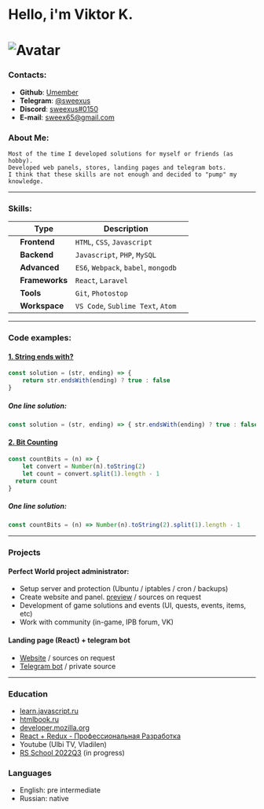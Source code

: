 # __Hello__, i'm Viktor K.
# ![Avatar](https://avatars.githubusercontent.com/u/43033265)
### __Contacts__:

* __Github__:   [Umember](https://github.com/UMember)
* __Telegram__: [@sweexus](https://t.me/sweexus)
* __Discord__:  [sweexus#0150](https://discord.com/users/214828014247215104)
* __E-mail__:   [sweex65@gmail.com](mailto:sweex65@gmail.com)
### __About Me__:
```
Most of the time I developed solutions for myself or friends (as hobby).  
Developed web panels, stores, landing pages and telegram bots.  
I think that these skills are not enough and decided to "pump" my knowledge.
```
---
### __Skills__:

|   | __Type__                | __Description__                        |   |
|---|-------------------------|----------------------------------------|---|
|   | __Frontend__            | `HTML`, `CSS`, `Javascript`            |   |
|   | __Backend__             | `Javascript`, `PHP`, `MySQL`           |   |
|   | __Advanced__            | `ES6`, `Webpack`, `babel`, `mongodb`   |   |
|   | __Frameworks__          | `React`, `Laravel`                     |   |
|   | __Tools__               | `Git`, `Photostop`                     |   |
|   | __Workspace__           | `VS Code`, `Sublime Text`, `Atom`      |   |

---
### __Code examples__:
#### [1. String ends with?](https://www.codewars.com/kata/51f2d1cafc9c0f745c00037d)
```Javascript
const solution = (str, ending) => {
    return str.endsWith(ending) ? true : false
}
```
##### One line solution: 
```Javascript
const solution = (str, ending) => { str.endsWith(ending) ? true : false }
```
#### [2. Bit Counting](https://www.codewars.com/kata/526571aae218b8ee490006f4)
```Javascript
const countBits = (n) => {
    let convert = Number(n).toString(2)
    let count = convert.split(1).length - 1
  return count
}
```
##### One line solution:
```Javascript
const countBits = (n) => Number(n).toString(2).split(1).length - 1
```
---
### __Projects__
#### Perfect World project administrator:
* Setup server and protection (Ubuntu / iptables / cron / backups)
* Create website and panel. [preview](https://drive.google.com/file/d/145XyAUkFNSgvdtTuaQITb7hF-Wjv5gpy/view) / sources on request
* Development of game solutions and events (UI, quests, events, items, etc)
* Work with community (in-game, IPB forum, VK)

#### Landing page (React) + telegram bot

* [Website](https://zhannet-nail.ru/) / sources on request
* [Telegram bot](https://t.me/zhannet_nail_bot) / private source

---
### __Education__
* [learn.javascript.ru](https://learn.javascript.ru)
* [htmlbook.ru](https://htmlbook.ru)
* [developer.mozilla.org](https://developer.mozilla.org)
* [React + Redux - Профессиональная Разработка](https://www.udemy.com/course/pro-react-redux/)
* Youtube (Ulbi TV, Vladilen)
* [RS School 2022Q3](https://wearecommunity.io/events/js-intro-rss-2022q3) (in progress)
### __Languages__
* English: pre intermediate
* Russian: native